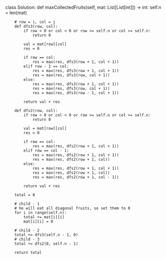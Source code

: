 class Solution:
    def maxCollectedFruits(self, mat: List[List[int]]) -> int:
        self.n = len(mat)
        
        # row = i, col = j
        def dfs3(row, col):
            if row < 0 or col < 0 or row >= self.n or col >= self.n:
                return 0

            val = mat[row][col]
            res = 0

            if row == col:
                res = max(res, dfs3(row + 1, col + 1))
            elif row - 1 == col:
                res = max(res, dfs3(row + 1, col + 1))
                res = max(res, dfs3(row, col + 1))
            else:
                res = max(res, dfs3(row + 1, col + 1))
                res = max(res, dfs3(row, col + 1))
                res = max(res, dfs3(row - 1, col + 1))

            return val + res

        def dfs2(row, col):
            if row < 0 or col < 0 or row >= self.n or col >= self.n:
                return 0

            val = mat[row][col]
            res = 0

            if row == col:
                res = max(res, dfs2(row + 1, col + 1))
            elif row == col - 1:
                res = max(res, dfs2(row + 1, col + 1))
                res = max(res, dfs2(row + 1, col))
            else:
                res = max(res, dfs2(row + 1, col + 1))
                res = max(res, dfs2(row + 1, col))
                res = max(res, dfs2(row + 1, col - 1))

            return val + res

        total = 0

        # child - 1
        # he will eat all diagonal fruits, so set them to 0 
        for i in range(self.n):
            total += mat[i][i]
            mat[i][i] = 0

        # child - 2
        total += dfs3(self.n - 1, 0)
        # child - 3
        total += dfs2(0, self.n - 1)

        return total